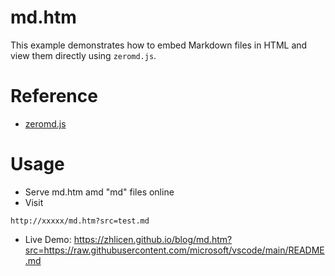 # md.htm
This example demonstrates how to embed Markdown files in HTML and view them directly using `zeromd.js`.

# Reference
- [zeromd.js](https://github.com/zerodevx/zero-md)

# Usage
- Serve md.htm amd "md" files online
- Visit 
```
http://xxxxx/md.htm?src=test.md
```
- Live Demo: https://zhlicen.github.io/blog/md.htm?src=https://raw.githubusercontent.com/microsoft/vscode/main/README.md
